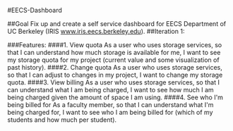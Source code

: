 #EECS-Dashboard

##Goal
Fix up and create a self service dashboard for EECS Department of UC Berkeley (IRIS www.iris.eecs.berkeley.edu).
##Iteration 1:

###Features: 
####1. View quota
As a user who uses storage services, so that I can understand how much storage is available for me, I want to see my storage quota for my project (current value and some visualization of past history).
####2. Change quota
As a user who uses storage services, so that I can adjust to changes in my project, I want to change my storage quota.
####3. View billing
As a user who uses storage services, so that I can understand what I am being charged, I want to see how much I am being charged given the amount of space I am using.
####4. See who I'm being billed for
As a faculty member, so that I can understand what I'm being charged for, I want to see who I am being billed for (which of my students and how much per student).
